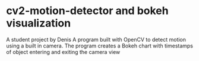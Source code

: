 # cv2-motion-detector and bokeh visualization




A student project by Denis 
A program built with OpenCV to detect motion using a built in camera. The program creates a Bokeh chart with timestamps of object entering and exiting the camera view

